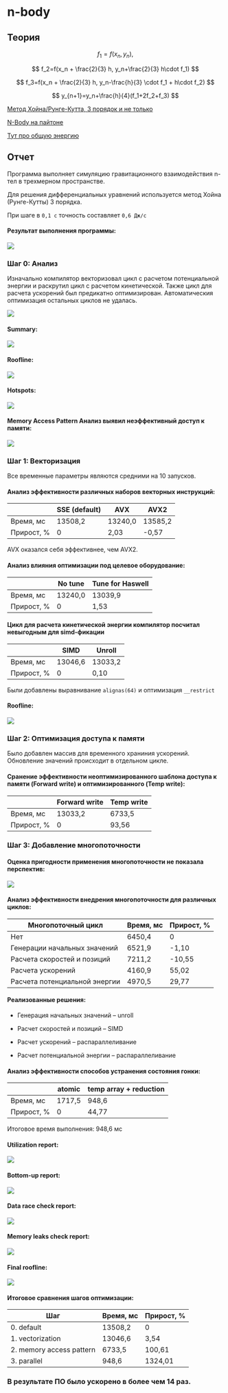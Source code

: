 # n-body

## Теория

$$
f_1=f(x_n,y_n),
$$

$$
f_2=f(x_n + \frac{2}{3} h, y_n+\frac{2}{3} h\cdot f_1)
$$

$$
f_3=f(x_n + \frac{2}{3} h, y_n-\frac{h}{3} \cdot f_1 + h\cdot f_2)
$$

$$
y_{n+1}=y_n+\frac{h}{4}(f_1+2f_2+f_3)
$$

[Метод Хойна/Рунге-Кутта, 3 порядок и не только](https://old.mipt.ru/upload/medialibrary/87d/rk.pdf)

[N-Body на пайтоне](https://prappleizer.github.io/Tutorials/RK4/RK4_Tutorial.html)

[Тут про общую энергию](https://www.math.arizona.edu/~dwang/485home-10/N-body.pdf)

## Отчет

Программа выполняет симуляцию гравитационного взаимодействия n-тел в трехмерном пространстве.

Для решения дифференциальных уравнений используется метод Хойна (Рунге-Кутты) 3 порядка.

При шаге в ```0,1 с``` точность составляет ```0,6 Дж/с```

#### Результат выполнения программы:

![](img/program.png)

### Шаг 0: Анализ

Изначально компилятор векторизовал цикл с расчетом потенциальной энергии и раскрутил цикл с расчетом кинетической. Также цикл для расчета ускорений был предикатно оптимизирован. Автоматическия оптимизация остальных циклов не удалась.

![](img/default_opt_report.png)

#### Summary:

![](img/default_summary.png)

#### Roofline:

![](img/default_roofline.png)

#### Hotspots:

![](img/default_hotspots.png)

#### Memory Access Pattern Анализ выявил неэффективный доступ к памяти:

![](img/default_map.png)

### Шаг 1: Векторизация

Все временные параметры являются средними на 10 запусков.

#### Анализ эффективности различных наборов векторных инструкций:

||SSE (default)|AVX|AVX2|
|---|---|---|---|
|Время, мс|13508,2|13240,0|13585,2|
|Прирост, %|0|2,03|-0,57|

AVX оказался себя эффективнее, чем AVX2.

#### Анализ влияния оптимизации под целевое оборудование:

||No tune|Tune for Haswell|
|---|---|---|
|Время, мс|13240,0|13039,9|
|Прирост, %|0|1,53|

#### Цикл для расчета кинетической энергии компилятор посчитал невыгодным для simd-фикации

||SIMD|Unroll|
|---|---|---|
|Время, мс|13046,6|13033,2|
|Прирост, %|0|0,10|

Были добавлены выравнивание ```alignas(64)``` и оптимизация ```__restrict```

#### Roofline:

![](img/vectorization_roofline.png)

### Шаг 2: Оптимизация доступа к памяти

Было добавлен массив для временного храниния ускорений. Обновление значений происходит в отдельном цикле.

#### Сранение эффективности неоптимизированного шаблона доступа к памяти (Forward write) и оптимизированного (Temp write):

||Forward write|Temp write|
|---|---|---|
|Время, мс|13033,2|6733,5|
|Прирост, %|0|93,56|

### Шаг 3: Добавление многопоточности

#### Оценка пригодности применения многопоточности не показала перспектив:

![](img/parallel_suitability.png)

#### Анализ эффективности внедрения многопоточности для различных циклов:

|Многопоточный цикл|Время, мс|Прирост, %|
|---|---|---|
|Нет|6450,4|0|
|Генерации начальных значений|6521,9|-1,10|
|Расчета скоростей и позиций|7211,2|-10,55|
|Расчета ускорений|4160,9|55,02|
|Расчета потенциальной энергии|4970,5|29,77|

#### Реализованные решения:

* Генерация начальных значений – unroll

* Расчет скоростей и позиций – SIMD

* Расчет ускорений – распараллеливание

* Расчет потенциальной энергии – распараллеливание

#### Анализ эффективности способов устранения состояния гонки:

||atomic|temp array + reduction|
|---|---|---|
|Время, мс|1717,5|948,6|
|Прирост, %|0|44,77|

Итоговое время выполнения: 948,6 мс

#### Utilization report:

![](img/parallel_utilization.png)

#### Bottom-up report:

![](img/parallel_bottom-up.png)

#### Data race check report:

![](img/parallel_data_race.png)

#### Memory leaks check report:

![](img/parallel_memory_leaks.png)

#### Final roofline:

![](img/parallel_roofline.png)


#### Итоговое сравнения шагов оптимизации:

|Шаг|Время, мс|Прирост, %|
|---|---|---|
|0. default|13508,2|0|
|1. vectorization|13046,6|3,54|
|2. memory access pattern|6733,5|100,61|
|3. parallel|948,6|1324,01|

### В результате ПО было ускорено в более чем 14 раз.